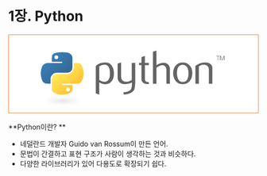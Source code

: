# 1장. Python

![](/assets/01/import1.png)

**Python이란?    **

* 네덜란드 개발자 Guido van Rossum이 만든 언어.
* 문법이 간결하고 표현 구조가 사람이 생각하는 것과 비슷하다.
* 다양한 라이브러리가 있어 다용도로 확장되기 쉽다.



